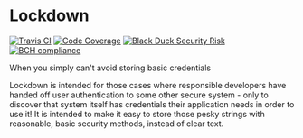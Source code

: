 # Lockdown

[![Travis CI](https://img.shields.io/travis/Corona-IDE/lockdown.svg?branch=master)](https://travis-ci.org/Corona-IDE/lockdown) [![Code Coverage](https://img.shields.io/codecov/c/github/Corona-IDE/lockdown.svg)](https://codecov.io/github/Corona-IDE/lockdown) [![Black Duck Security Risk](https://copilot.blackducksoftware.com/github/groups/Corona-IDE/locations/lockdown/public/results/branches/master/badge-risk.svg)](https://copilot.blackducksoftware.com/github/groups/Corona-IDE/locations/lockdown/public/results/branches/master) [![BCH compliance](https://bettercodehub.com/edge/badge/Corona-IDE/lockdown)](https://bettercodehub.com/)

When you simply can't avoid storing basic credentials

Lockdown is intended for those cases where responsible developers have handed off user authentication to some other secure system - only to discover that system itself has credentials their application needs in order to use it! It is intended to make it easy to store those pesky strings with reasonable, basic security methods, instead of clear text.
